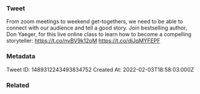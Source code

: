 ### Tweet
From zoom meetings to weekend get-togethers, we need to be able to connect with our audience and tell a good story. Join bestselling author, Don Yaeger, for this live online class to learn how to become a compelling storyteller: https://t.co/nvBV9k12oM https://t.co/djJqMYFEPF

### Metadata
Tweet ID: 1489312243493834752
Created At: 2022-02-03T18:58:03.000Z

### Related

